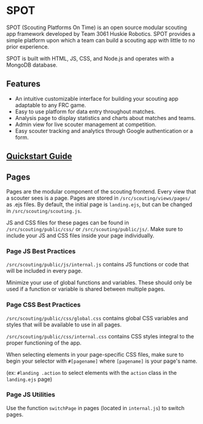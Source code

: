 # SPOT
SPOT (Scouting Platforms On Time) is an open source modular scouting app framework developed by Team 3061 Huskie Robotics. SPOT provides a simple platform upon which a team can build a scouting app with little to no prior experience.

SPOT is built with HTML, JS, CSS, and Node.js and operates with a MongoDB database.


## Features
- An intuitive customizable interface for building your scouting app adaptable to any FRC game.
- Easy to use platform for data entry throughout matches.
- Analysis page to display statistics and charts about matches and teams.
- Admin view for live scouter management at competition.
- Easy scouter tracking and analytics through Google authentication or a form.

## [Quickstart Guide](https://docs.google.com/document/d/1dATXMC5U7aT0SfnYEOWFiafaeWbu8opabNglWSFCSPE/view)

## Pages
Pages are the modular component of the scouting frontend. Every view that a scouter sees is a page. Pages are stored in `/src/scouting/views/pages/` as .ejs files. By default, the initial page is `landing.ejs`, but can be changed in `/src/scouting/scouting.js`.

JS and CSS files for these pages can be found in `/src/scouting/public/css/` or `/src/scouting/public/js/`. Make sure to include your JS and CSS files inside your page individually. 


### Page JS Best Practices
`/src/scouting/public/js/internal.js` contains JS functions or code that will be included in every page. 

Minimize your use of  global functions and variables. These should only be used if a function or variable is shared between multiple pages.


### Page CSS Best Practices

`/src/scouting/public/css/global.css` contains global CSS variables and styles that will be available to use in all pages.

`/src/scouting/public/css/internal.css` contains CSS styles integral to the proper functioning of the app.

When selecting elements in your page-specific CSS files, make sure to begin your selector with `#[pagename]` where `[pagename]` is your page's name.

(ex: `#landing .action` to select elements with the `action` class in the `landing.ejs` page)

### Page JS Utilities

Use the function `switchPage` in pages (located in `internal.js`) to switch pages.
